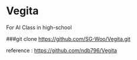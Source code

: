 # Vegita

For AI Class in high-school

###git clone https://github.com/SG-Woo/Vegita.git

reference : https://github.com/ndb796/Vegita
